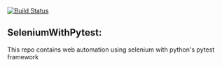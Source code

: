 [![Build Status](http://Ashish2712:8080/buildStatus/icon?job=SeleniumWithPytest)](http://Ashish2712:8080/job/SeleniumWithPytest/)

## SeleniumWithPytest:

This repo contains web automation using selenium with python's pytest framework
